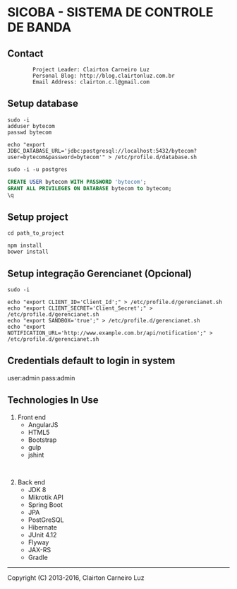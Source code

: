 SICOBA - SISTEMA DE CONTROLE DE BANDA
=====================================

Contact
-------

            Project Leader: Clairton Carneiro Luz
            Personal Blog: http://blog.clairtonluz.com.br
            Email Address: clairton.c.l@gmail.com

Setup database
--------------
```shell
sudo -i
adduser bytecom
passwd bytecom

echo "export JDBC_DATABASE_URL='jdbc:postgresql://localhost:5432/bytecom?user=bytecom&password=bytecom'" > /etc/profile.d/database.sh

sudo -i -u postgres

```


```sql
CREATE USER bytecom WITH PASSWORD 'bytecom';
GRANT ALL PRIVILEGES ON DATABASE bytecom to bytecom;
\q
```

Setup project
-------------
```shell
cd path_to_project

npm install
bower install

```


Setup integração Gerencianet (Opcional)
---------------------------------------
```shell
sudo -i

echo "export CLIENT_ID='Client_Id';" > /etc/profile.d/gerencianet.sh
echo "export CLIENT_SECRET='Client_Secret';" > /etc/profile.d/gerencianet.sh
echo "export SANDBOX='true';" > /etc/profile.d/gerencianet.sh
echo "export NOTIFICATION_URL='http://www.example.com.br/api/notification';" > /etc/profile.d/gerencianet.sh

```

Credentials default to login in system
--------------------------------------
user:admin
pass:admin

Technologies In Use
-------------------

1. Front end
    - AngularJS
    - HTML5
    - Bootstrap
    - gulp
    - jshint
<br/>

2. Back end
    - JDK 8
    - Mikrotik API
    - Spring Boot
    - JPA
    - PostGreSQL
    - Hibernate
    - JUnit 4.12
    - Flyway
    - JAX-RS
    - Gradle


--------------------------------------------
Copyright (C) 2013-2016, Clairton Carneiro Luz
